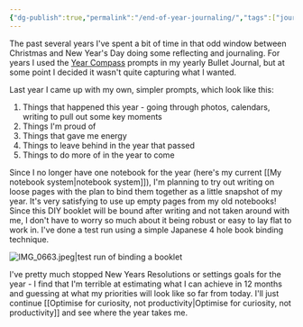 ```yaml
---
{"dg-publish":true,"permalink":"/end-of-year-journaling/","tags":["journaling"],"noteIcon":"","created":"2023-12-11"}
---
```


The past several years I've spent a bit of time in that odd window between Christmas and New Year's Day doing some reflecting and journaling. For years I used the [Year Compass](https://yearcompass.com/) prompts in my yearly Bullet Journal, but at some point I decided it wasn't quite capturing what I wanted.

Last year I came up with my own, simpler prompts, which look like this:

1. Things that happened this year - going through photos, calendars, writing to pull out some key moments
2. Things I'm proud of
3. Things that gave me energy
4. Things to leave behind in the year that passed
5. Things to do more of in the year to come

Since I no longer have one notebook for the year (here's my current [[My notebook system\|notebook system]]), I'm planning to try out writing on loose pages with the plan to bind them together as a little snapshot of my year. It's very satisfying to use up empty pages from my old notebooks! Since this DIY booklet will be bound after writing and not taken around with me, I don't have to worry so much about it being robust or easy to lay flat to work in. I've done a test run using a simple Japanese 4 hole book binding technique.

![IMG_0663.jpeg|test run of binding a booklet](/img/user/assets/IMG_0663.jpeg)

I've pretty much stopped New Years Resolutions or settings goals for the year - I find that I'm terrible at estimating what I can achieve in 12 months and guessing at what my priorities will look like so far from today. I'll just continue [[Optimise for curiosity, not productivity\|Optimise for curiosity, not productivity]] and see where the year takes me.